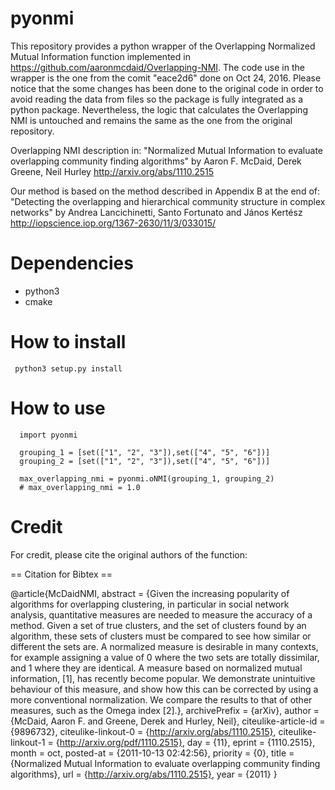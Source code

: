 # pyonmi

This repository provides a python wrapper of the Overlapping Normalized Mutual Information function implemented in https://github.com/aaronmcdaid/Overlapping-NMI. The code use in the wrapper is the one from the comit "eace2d6" done on Oct 24, 2016. Please notice that the some changes has been done to the original code in order to avoid reading the data from files so the package is fully integrated as a python package. Nevertheless, the logic that calculates the Overlapping NMI is untouched and remains the same as the one from the original repository.

Overlapping NMI description in:
   "Normalized Mutual Information to evaluate overlapping community finding algorithms"
   by Aaron F. McDaid, Derek Greene, Neil Hurley
   http://arxiv.org/abs/1110.2515

Our method is based on the method described in Appendix B at the end of:
  "Detecting the overlapping and hierarchical community structure in complex networks"
  by Andrea Lancichinetti, Santo Fortunato and János Kertész
  http://iopscience.iop.org/1367-2630/11/3/033015/
  
# Dependencies
 * python3
 * cmake
  
# How to install
```
 python3 setup.py install
```
  
# How to use

```
  import pyonmi
  
  grouping_1 = [set(["1", "2", "3"]),set(["4", "5", "6"])]
  grouping_2 = [set(["1", "2", "3"]),set(["4", "5", "6"])]
  
  max_overlapping_nmi = pyonmi.oNMI(grouping_1, grouping_2)
  # max_overlapping_nmi = 1.0
```
  
  
# Credit
  
For credit, please cite the original authors of the function:

== Citation for Bibtex ==

@article{McDaidNMI,
    abstract = {Given the increasing popularity of algorithms for overlapping clustering, in
particular in social network analysis, quantitative measures are needed to
measure the accuracy of a method. Given a set of true clusters, and the set of
clusters found by an algorithm, these sets of clusters must be compared to see
how similar or different the sets are. A normalized measure is desirable in
many contexts, for example assigning a value of 0 where the two sets are
totally dissimilar, and 1 where they are identical. A measure based on
normalized mutual information, [1], has recently become popular. We demonstrate
unintuitive behaviour of this measure, and show how this can be corrected by
using a more conventional normalization. We compare the results to that of
other measures, such as the Omega index [2].},
    archivePrefix = {arXiv},
    author = {McDaid, Aaron F. and Greene, Derek and Hurley, Neil},
    citeulike-article-id = {9896732},
    citeulike-linkout-0 = {http://arxiv.org/abs/1110.2515},
    citeulike-linkout-1 = {http://arxiv.org/pdf/1110.2515},
    day = {11},
    eprint = {1110.2515},
    month = oct,
    posted-at = {2011-10-13 02:42:56},
    priority = {0},
    title = {Normalized Mutual Information to evaluate overlapping community finding algorithms},
    url = {http://arxiv.org/abs/1110.2515},
    year = {2011}
}
